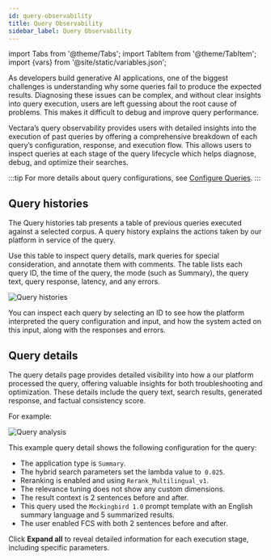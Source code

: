 ```yaml
---
id: query-observability
title: Query Observability
sidebar_label: Query Observability
---
```


import Tabs from '@theme/Tabs';
import TabItem from '@theme/TabItem';
import {vars} from '@site/static/variables.json';

As developers build generative AI applications, one of the biggest challenges 
is understanding why some queries fail to produce the expected results. 
Diagnosing these issues can be complex, and without clear insights into query 
execution, users are left guessing about the root cause of problems. This 
makes it difficult to debug and improve query performance.

Vectara’s query observability provides users with detailed insights into the 
execution of past queries by offering a comprehensive breakdown of each 
query’s configuration, response, and execution flow. This allows users to 
inspect queries at each stage of the query lifecycle which helps diagnose, 
debug, and optimize their searches.

:::tip
For more details about query configurations, see [Configure Queries](/docs/console-ui/configure-queries).
:::

## Query histories

The Query histories tab presents a table of previous queries executed against a 
selected corpus. A query history explains the actions taken by our platform in 
service of the query. 

Use this table to inspect query details, mark queries for special 
consideration, and annotate them with comments. The table lists each query ID, 
the time of the query, the mode (such as Summary), the query text, query 
response, latency, and any errors. 

![Query histories](/img/query-histories.png)

You can inspect each query by selecting an ID to see how the platform 
interpreted the query configuration and input, and how the system acted on 
this input, along with the responses and errors. 

## Query details

The query details page provides detailed visibility into how a our platform 
processed the query, offering valuable insights for both troubleshooting and 
optimization. These details include the query text, search results, generated 
response, and factual consistency score. 

For example:

![Query analysis](/img/query_analysis.png)

This example query detail shows the following configuration for the query:

* The application type is `Summary`.
* The hybrid search parameters set the lambda value to` 0.025`.
* Reranking is enabled and using `Rerank_Multilingual_v1`.
* The relevance tuning does not show any custom dimensions.
* The result context is 2 sentences before and after.
* This query used the `Mockingbird 1.0` prompt template with an English 
  summary language and 5 summarized results.
* The user enabled FCS with both 2 sentences before and after.

Click **Expand all** to reveal detailed information for each execution stage, 
including specific parameters.

